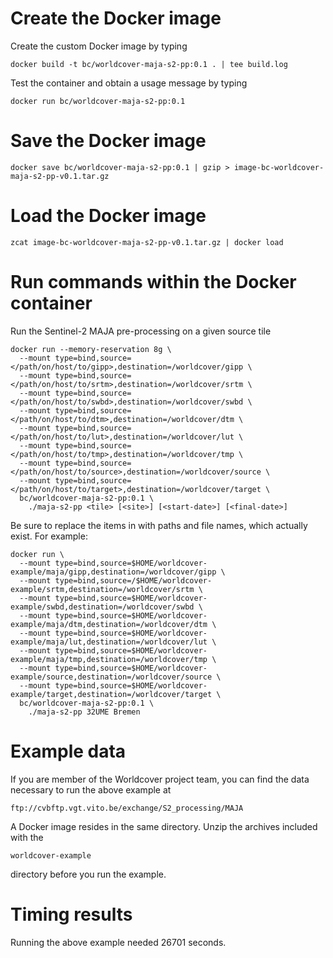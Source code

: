 # Create the Docker image

Create the custom Docker image by typing

    docker build -t bc/worldcover-maja-s2-pp:0.1 . | tee build.log

Test the container and obtain a usage message by typing

    docker run bc/worldcover-maja-s2-pp:0.1

# Save the Docker image

    docker save bc/worldcover-maja-s2-pp:0.1 | gzip > image-bc-worldcover-maja-s2-pp-v0.1.tar.gz

# Load the Docker image 

    zcat image-bc-worldcover-maja-s2-pp-v0.1.tar.gz | docker load

# Run commands within the Docker container

Run the Sentinel-2 MAJA pre-processing on a given source tile

    docker run --memory-reservation 8g \
      --mount type=bind,source=</path/on/host/to/gipp>,destination=/worldcover/gipp \
      --mount type=bind,source=</path/on/host/to/srtm>,destination=/worldcover/srtm \
      --mount type=bind,source=</path/on/host/to/swbd>,destination=/worldcover/swbd \
      --mount type=bind,source=</path/on/host/to/dtm>,destination=/worldcover/dtm \
      --mount type=bind,source=</path/on/host/to/lut>,destination=/worldcover/lut \
      --mount type=bind,source=</path/on/host/to/tmp>,destination=/worldcover/tmp \
      --mount type=bind,source=</path/on/host/to/source>,destination=/worldcover/source \
      --mount type=bind,source=</path/on/host/to/target>,destination=/worldcover/target \
      bc/worldcover-maja-s2-pp:0.1 \
        ./maja-s2-pp <tile> [<site>] [<start-date>] [<final-date>]

Be sure to replace the items in <chevrons> with paths and file names, which actually exist. For example:

    docker run \
      --mount type=bind,source=$HOME/worldcover-example/maja/gipp,destination=/worldcover/gipp \
      --mount type=bind,source=/$HOME/worldcover-example/srtm,destination=/worldcover/srtm \
      --mount type=bind,source=$HOME/worldcover-example/swbd,destination=/worldcover/swbd \
      --mount type=bind,source=$HOME/worldcover-example/maja/dtm,destination=/worldcover/dtm \
      --mount type=bind,source=$HOME/worldcover-example/maja/lut,destination=/worldcover/lut \
      --mount type=bind,source=$HOME/worldcover-example/maja/tmp,destination=/worldcover/tmp \
      --mount type=bind,source=$HOME/worldcover-example/source,destination=/worldcover/source \
      --mount type=bind,source=$HOME/worldcover-example/target,destination=/worldcover/target \
      bc/worldcover-maja-s2-pp:0.1 \
        ./maja-s2-pp 32UME Bremen

# Example data

If you are member of the Worldcover project team, you can find the data necessary to run the above example at

    ftp://cvbftp.vgt.vito.be/exchange/S2_processing/MAJA

A Docker image resides in the same directory. Unzip the archives included with the

    worldcover-example
  
directory before you run the example.

# Timing results

Running the above example needed 26701 seconds.
